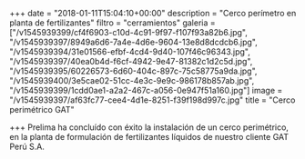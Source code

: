 +++
date = "2018-01-11T15:04:10+00:00"
description = "Cerco perímetro en planta de fertilizantes"
filtro = "cerramientos"
galeria = ["/v1545939399/cf4f6903-c10d-4c91-9f97-f107f93a82b6.jpg", "/v1545939397/8949a6d6-7a4e-4d6e-9604-13e8d8dcdcb6.jpg", "/v1545939394/31e01566-efbf-4cd4-9d40-107f46c96343.jpg", "/v1545939397/40ea0b4d-f6cf-4942-9e47-81382c1d2c5d.jpg", "/v1545939395/60226573-6d60-404c-897c-75c58775a9da.jpg", "/v1545939400/3e5cae02-51cc-4e3c-9e9c-986178b857ab.jpg", "/v1545939399/1cdd0ae1-a2a2-467c-a056-0e947f51a160.jpg"]
image = "/v1545939397/af63fc77-cee4-4d1e-8251-f39f198d997c.jpg"
title = "Cerco perimétrico GAT"

+++
Prelima ha concluído con éxito la instalación de un cerco perimétrico, en la planta de formulación de fertilizantes líquidos de nuestro cliente GAT Perú S.A.